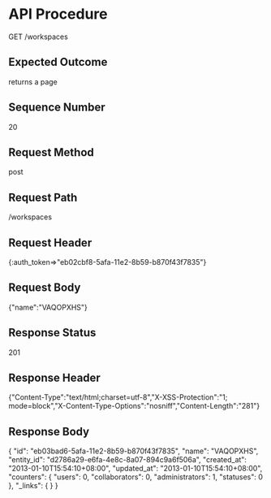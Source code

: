 # API Procedure
GET /workspaces
## Expected Outcome
returns a page
## Sequence Number
20
## Request Method
post
## Request Path
/workspaces
## Request Header
{:auth_token=>"eb02cbf8-5afa-11e2-8b59-b870f43f7835"}
## Request Body
{"name":"VAQOPXHS"}

## Response Status
201
## Response Header
{"Content-Type":"text/html;charset=utf-8","X-XSS-Protection":"1; mode=block","X-Content-Type-Options":"nosniff","Content-Length":"281"}

## Response Body
{
  "id": "eb03bad6-5afa-11e2-8b59-b870f43f7835",
  "name": "VAQOPXHS",
  "entity_id": "d2786a29-e6fa-4e8c-8a07-894c9a6f506a",
  "created_at": "2013-01-10T15:54:10+08:00",
  "updated_at": "2013-01-10T15:54:10+08:00",
  "counters": {
    "users": 0,
    "collaborators": 0,
    "administrators": 1,
    "statuses": 0
  },
  "_links": {
  }
}
